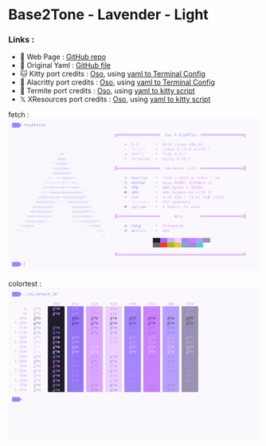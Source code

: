 # Base2Tone - Lavender - Light

### Links :
- 📃 Web Page : [GitHub repo](https://github.com/atelierbram/Base2Tone)
- 📃 Original Yaml : [GitHub file](https://github.com/atelierbram/Base2Tone-alacritty/blob/master/config/alacritty-base2tone-lavender-light.yml)
- 🐱 Kitty port credits : [Oso](github.com/KernelOso), using [yaml to Terminal Config](https://github.com/KernelOso/YAML_color-scheme_to_Terminal_Themes)
- 🚀 Alacritty port credits : [Oso](github.com/KernelOso), using [yaml to Terminal Config](https://github.com/KernelOso/YAML_color-scheme_to_Terminal_Themes)
- 🐜 Termite port credits : [Oso](github.com/KernelOso), using [yaml to kitty script](https://github.com/KernelOso/yaml-to-kitty-color-converter)
- 𝕏 XResources port credits : [Oso](github.com/KernelOso), using [yaml to kitty script](https://github.com/KernelOso/yaml-to-alacrity-color-converter)

fetch : <br>
![screenshot](./assets/fetch.png)

colortest : <br>
![colortest](./assets/colortest.png)